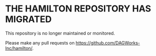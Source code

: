 # THE HAMILTON REPOSITORY HAS MIGRATED

This repository is no longer maintained or monitored.

Please make any pull requests on https://github.com/DAGWorks-Inc/hamilton/.  
